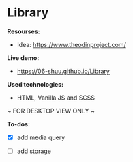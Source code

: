 # Library

**Resourses:** 
 - Idea: https://www.theodinproject.com/

**Live demo:** 
- https://06-shuu.github.io/Library

**Used technologies:**
- HTML, Vanilla JS and SCSS

~ FOR DESKTOP VIEW ONLY ~

**To-dos:**
- [x] add media query
- [ ] add storage

